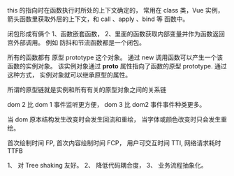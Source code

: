this 的指向时在函数执行时所处的上下文确定的， 常用在 class 类，Vue 实例， 箭头函数里获取外层的上下文，和 call 、apply 、bind 等 函数中。

闭包形成有俩个 1、函数嵌套函数， 2、里面的函数获取内部变量并作为函数返回宫外部调用。 例如 防抖和节流函数都是一个闭包。

所有的函数都有 原型 prototype 这个对象。 通过 new 调用函数可以产生一个该函数的实例对象。 该实例对象通过 **proto** 属性指向了函数的原型 prototype. 通过这种方式， 实例对象就可以继承原型的属性。

所谓的原型链就是实例和所有有关的原型对象之间的关系链

dom 2 比 dom 1 事件监听更方便， dom 3 比 dom2 事件事件种类更多。

当 dom 原本结构发生改变时会发生回流和重绘， 当字体或颜色改变时只会发生重绘。

首次绘制时间 FP, 首次内容绘制时间 FCP， 用户可交互时间 TTI, 网络请求耗时 TTFB

1、 对 Tree shaking 友好。 2、 降低代码耦合度， 3、 业务流程抽象化。
